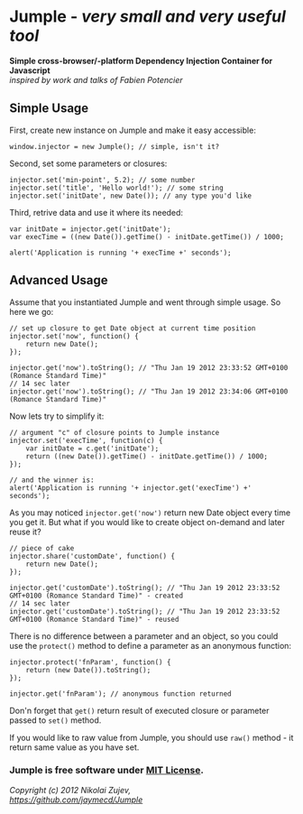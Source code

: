 Jumple - *very small and very useful tool*
=====================================

**Simple cross-browser/-platform Dependency Injection Container for Javascript**<br />
*inspired by work and talks of Fabien Potencier*

Simple Usage
------------

First, create new instance on Jumple and make it easy accessible:

    window.injector = new Jumple(); // simple, isn't it?

Second, set some parameters or closures:

    injector.set('min-point', 5.2); // some number
    injector.set('title', 'Hello world!'); // some string
    injector.set('initDate', new Date()); // any type you'd like

Third, retrive data and use it where its needed:

    var initDate = injector.get('initDate');
    var execTime = ((new Date()).getTime() - initDate.getTime()) / 1000;

    alert('Application is running '+ execTime +' seconds');

Advanced Usage
--------------

Assume that you instantiated Jumple and went through simple usage. So here we go:

    // set up closure to get Date object at current time position
    injector.set('now', function() {
        return new Date();
    });

    injector.get('now').toString(); // "Thu Jan 19 2012 23:33:52 GMT+0100 (Romance Standard Time)"
    // 14 sec later
    injector.get('now').toString(); // "Thu Jan 19 2012 23:34:06 GMT+0100 (Romance Standard Time)"

Now lets try to simplify it:

    // argument "c" of closure points to Jumple instance
    injector.set('execTime', function(c) {
        var initDate = c.get('initDate');
        return ((new Date()).getTime() - initDate.getTime()) / 1000;
    });

    // and the winner is:
    alert('Application is running '+ injector.get('execTime') +' seconds');

As you may noticed `injector.get('now')` return new Date object every time you get it.
But what if you would like to create object on-demand and later reuse it?

    // piece of cake
    injector.share('customDate', function() {
        return new Date();
    });

    injector.get('customDate').toString(); // "Thu Jan 19 2012 23:33:52 GMT+0100 (Romance Standard Time)" - created
    // 14 sec later
    injector.get('customDate').toString(); // "Thu Jan 19 2012 23:33:52 GMT+0100 (Romance Standard Time)" - reused

There is no difference between a parameter and an object, so you could use the `protect()` method to define a parameter as an anonymous function:

    injector.protect('fnParam', function() {
        return (new Date()).toString();
    });

    injector.get('fnParam'); // anonymous function returned

Don'n forget that `get()` return result of executed closure or parameter passed to `set()` method.

If you would like to raw value from Jumple, you should use `raw()` method - it return same value as you have set.


### Jumple is free software under [MIT License](https://github.com/jaymecd/Jumple/LICENSE).

*Copyright (c) 2012 Nikolai Zujev,<br />https://github.com/jaymecd/Jumple*
